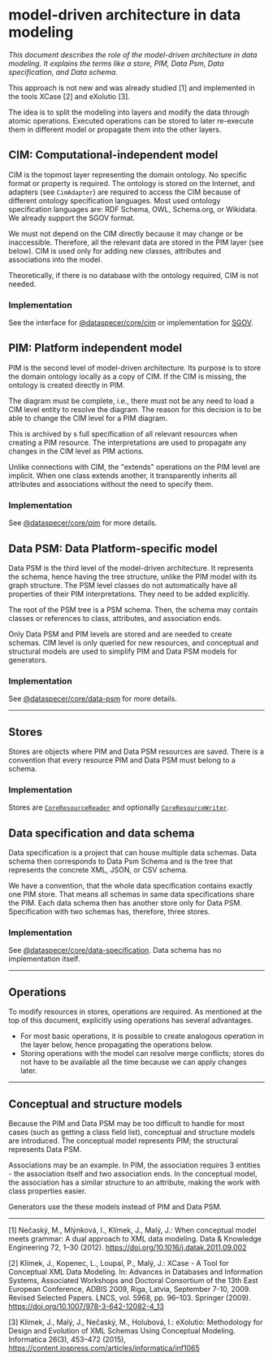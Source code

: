 # model-driven architecture in data modeling

_This document describes the role of the model-driven architecture in data modeling. It explains the terms like a store, PIM, Data Psm, Data specification, and Data schema._

This approach is not new and was already studied [1] and implemented in the tools XCase [2] and eXolutio [3].

The idea is to split the modeling into layers and modify the data through atomic operations. Executed operations can be stored to later re-execute them in different model or propagate them into the other layers.

## CIM: Computational-independent model

CIM is the topmost layer representing the domain ontology. No specific format or property is required. The ontology is stored on the Internet, and adapters (see `CimAdapter`) are required to access the CIM because of different ontology specification languages. Most used ontology specification languages are: RDF Schema, OWL, Schema.org, or Wikidata. We already support the SGOV format.

We must not depend on the CIM directly because it may change or be inaccessible. Therefore, all the relevant data are stored in the PIM layer (see below). CIM is used only for adding new classes, attributes and associations into the model.

Theoretically, if there is no database with the ontology required, CIM is not needed.

### Implementation

See the interface for [@dataspecer/core/cim](../packages/core/src/cim) or implementation for [SGOV](../packages/core/src/sgov).

## PIM: Platform independent model

PIM is the second level of model-driven architecture. Its purpose is to store the domain ontology locally as a copy of CIM. If the CIM is missing, the ontology is created directly in PIM.

The diagram must be complete, i.e., there must not be any need to load a CIM level entity to resolve the diagram. The reason for this decision is to be able to change the CIM level for a PIM diagram.

This is archived by s full specification of all relevant resources when creating a PIM resource. The interpretations are used to propagate any changes in the CIM level as PIM actions.

Unlike connections with CIM, the "extends" operations on the PIM level are implicit.
When one class extends another, it transparently inherits all attributes and associations without the need to specify them.

### Implementation

See [@dataspecer/core/pim](../packages/core/src/pim/README.md) for more details.

## Data PSM: Data Platform-specific model

Data PSM is the third level of the model-driven architecture. It represents the schema, hence having the tree structure, unlike the PIM model with its graph structure. The PSM level classes do not automatically have all properties of their PIM interpretations. They need to be added explicitly.

The root of the PSM tree is a PSM schema. Then, the schema may contain classes or references to class, attributes, and association ends.


Only Data PSM and PIM levels are stored and are needed to create schemas. CIM level is only queried for new resources, and conceptual and structural models are used to simplify PIM and Data PSM models for generators.

### Implementation

See [@dataspecer/core/data-psm](../packages/core/src/data-psm/README.md) for more details.

---

## Stores

Stores are objects where PIM and Data PSM resources are saved. There is a convention that every resource PIM and Data PSM must belong to a schema.

### Implementation

Stores are [`CoreResourceReader`](../packages/core/src/core/core-reader.ts) and optionally [`CoreResourceWriter`](../packages/core/src/core/core-writer.ts).

## Data specification and data schema

Data specification is a project that can house multiple data schemas. Data schema then corresponds to Data Psm Schema and is the tree that represents the concrete XML, JSON, or CSV schema.

We have a convention, that the whole data specification contains exactly one PIM store. That means all schemas in same data specifications share the PIM. Each data schema then has another store only for Data PSM. Specification with two schemas has, therefore, three stores.

### Implementation

See [@dataspecer/core/data-specification](../packages/core/src/data-specification). Data schema has no implementation itself.

---

## Operations

To modify resources in stores, operations are required. As mentioned at the top of this document, explicitly using operations has several advantages.
- For most basic operations, it is possible to create analogous operation in the layer below, hence propagating the operations below.
- Storing operations with the model can resolve merge conflicts; stores do not have to be available all the time because we can apply changes later.

---

## Conceptual and structure models

Because the PIM and Data PSM may be too difficult to handle for most cases (such as getting a class field list), conceptual and structure models are introduced. The conceptual model represents PIM; the structural represents Data PSM.

Associations may be an example. In PIM, the association requires 3 entities - the association itself and two association ends. In the conceptual model, the association has a similar structure to an attribute, making the work with class properties easier.

Generators use the these models instead of PIM and Data PSM.


---

[1] Nečaský, M., Mlýnková, I., Klímek, J., Malý, J.: When conceptual model meets
grammar: A dual approach to XML data modeling. Data & Knowledge Engineering
72, 1–30 (2012). https://doi.org/10.1016/j.datak.2011.09.002

[2] Klímek, J., Kopenec, L., Loupal, P., Malý, J.: XCase - A Tool for Conceptual XML
Data Modeling. In: Advances in Databases and Information Systems, Associated
Workshops and Doctoral Consortium of the 13th East European Conference, ADBIS
2009, Riga, Latvia, September 7-10, 2009. Revised Selected Papers. LNCS, vol. 5968,
pp. 96–103. Springer (2009). https://doi.org/10.1007/978-3-642-12082-4_13

[3] Klímek, J., Malý, J., Nečaský, M., Holubová, I.: eXolutio: Methodology for Design
and Evolution of XML Schemas Using Conceptual Modeling. Informatica 26(3),
453–472 (2015), https://content.iospress.com/articles/informatica/inf1065


